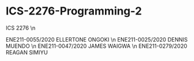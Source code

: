 # ICS-2276-Programming-2 

ICS 2276 \n

ENE211-0055/2020 ELLERTONE ONGOKI \n
ENE211-0025/2020 DENNIS MUENDO \n
ENE211-0047/2020 JAMES WAIGWA \n
ENE211-0279/2020 REAGAN SIMIYU

